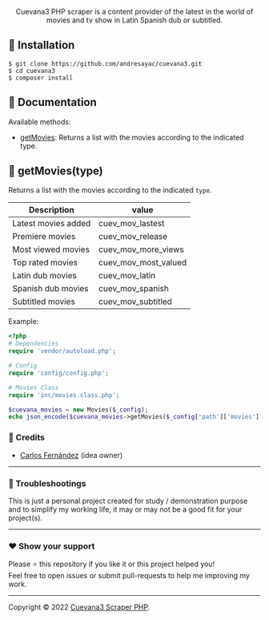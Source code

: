 
<p align="center">
 Cuevana3 PHP scraper is a content provider of the latest in the world of movies and tv show in Latin Spanish dub or subtitled.
</p>

## 📌 Installation
```
$ git clone https://github.com/andresayac/cuevana3.git
$ cd cuevana3
$ composer install
```

## 📖 Documentation
Available methods:

- [getMovies](#-getMoviestype): Returns a list with the movies according to the indicated type.


## 🚩 getMovies(type)
Returns a list with the movies according to the indicated `type`.

| Description | value |
| -----|----- |
| Latest movies added | cuev_mov_lastest |
| Premiere movies | cuev_mov_release |
| Most viewed movies | cuev_mov_more_views |
| Top rated movies | cuev_mov_most_valued |
| Latin dub movies | cuev_mov_latin |
| Spanish dub movies | cuev_mov_spanish |
| Subtitled movies | cuev_mov_subtitled |

Example:
``` php
<?php
# Dependencies
require 'vendor/autoload.php';

# Config
require 'config/config.php';

# Movies Class
require 'inc/movies.class.php';

$cuevana_movies = new Movies($_config);
echo json_encode($cuevana_movies->getMovies($_config['path']['movies']['cuev_mov_lastest']), JSON_PRETTY_PRINT);
```


### **:busts_in_silhouette: Credits**

- [Carlos Fernández](https://github.com/carlosfdezb/cuevana3) (idea owner)

---

### **:anger: Troubleshootings**

This is just a personal project created for study / demonstration purpose and to simplify my working life, it may or may
not be a good fit for your project(s).

---

### **:heart: Show your support**

Please :star: this repository if you like it or this project helped you!\
Feel free to open issues or submit pull-requests to help me improving my work.


---



Copyright © 2022 [Cuevana3 Scraper PHP](https://github.com/andresaya/cuevana3).

